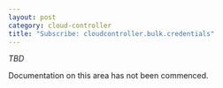 ```yaml
---
layout: post
category: cloud-controller
title: "Subscribe: cloudcontroller.bulk.credentials"
---
```


*TBD*

Documentation on this area has not been commenced.
